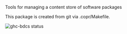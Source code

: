 Tools for managing a content store of software packages

This package is created from git via .copr/Makefile.

![ghc-bdcs status](https://copr.fedorainfracloud.org/coprs/g/weldr/bdcs/package/ghc-bdcs/status_image/last_build.png)
